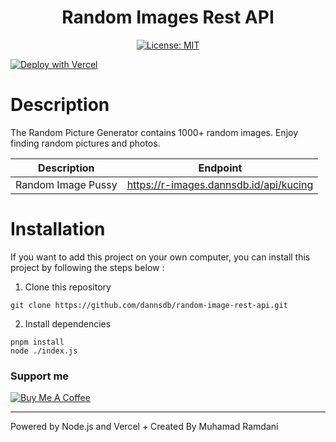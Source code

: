 <div align="center">
<h1>Random Images Rest API</h1>

[![License: MIT](https://img.shields.io/badge/License-MIT-yellow.svg)](https://opensource.org/licenses/MIT)

</div>

[![Deploy with Vercel](https://vercel.com/button)](https://r-images.dannsdb.id/)

# Description
The Random Picture Generator contains 1000+ random images. Enjoy finding random pictures and photos.

| Description | Endpoint | 
|------------ | ---------|
| Random Image Pussy | https://r-images.dannsdb.id/api/kucing |

# Installation
If you want to add this project on your own computer, you can install this project by following the steps below :

1. Clone this repository
```
git clone https://github.com/dannsdb/random-image-rest-api.git
```
2. Install dependencies
```
pnpm install
node ./index.js
```

### Support me


[![Buy Me A Coffee](https://cdn.buymeacoffee.com/buttons/v2/default-yellow.png)](https://www.buymeacoffee.com/lukashimsel)

---
Powered by Node.js and Vercel + Created By Muhamad Ramdani
